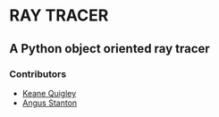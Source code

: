# RAY TRACER
## A Python object oriented ray tracer
### Contributors
* [Keane Quigley](https://github.com/kquigley29)
* [Angus Stanton](https://github.com/abstanton)